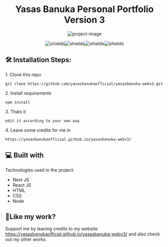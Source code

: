 <h1 align="center" id="title">Yasas Banuka Personal Portfolio Version 3</h1>

<p align="center"><img src="https://socialify.git.ci/yasasbanukaofficial/yasasbanuka-webv3/image?description=1&amp;descriptionEditable=This%20is%20a%20personal%20portfolio%20built%20using%20nextjs.&amp;font=Source%20Code%20Pro&amp;language=1&amp;name=1&amp;owner=1&amp;pattern=Circuit%20Board&amp;theme=Darkhttps://socialify.git.ci/yasasbanukaofficial/yasasbanuka-webv3/image?description=1&amp;descriptionEditable=This%20is%20a%20personal%20portfolio%20built%20using%20nextjs.&amp;font=Source%20Code%20Pro&amp;language=1&amp;name=1&amp;owner=1&amp;pattern=Circuit%20Board&amp;theme=Dark" alt="project-image"></p>

<p align="center"><img src="https://img.shields.io/badge/building-darkred" alt="shields"><img src="https://img.shields.io/badge/nextjs-black" alt="shields"><img src="https://img.shields.io/badge/react-blue" alt="shields"><img src="https://img.shields.io/badge/html_and_css-orange" alt="shields"></p>

<h2>🛠️ Installation Steps:</h2>

<p>1. Clone this repo</p>

```
git clone https://github.com/yasasbanukaofficial/yasasbanuka-webv3.git
```

<p>2. Install requirements</p>

```
npm install
```

<p>3. Thats it</p>

```
edit it according to your own way
```

<p>4. Leave some credits for me in</p>

```
https://yasasbanukaofficial.github.io/yasasbanuka-webv3/
```
<h2>💻 Built with</h2>

Technologies used in the project:

*   Next JS
*   React JS
*   HTML
*   CSS
*   Node

<h2>💖Like my work?</h2>

Support me by leaving credits to my website https://yasasbanukaofficial.github.io/yasasbanuka-webv3/ and also check out my other works.
